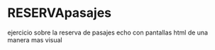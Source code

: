 # RESERVApasajes
ejercicio sobre la reserva de pasajes echo con pantallas html de una manera mas visual
